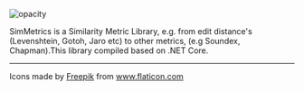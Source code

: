 ![opacity](https://user-images.githubusercontent.com/8418700/140907888-9ced967b-8ade-4bd5-ac1e-903b76c360ef.png)


SimMetrics is a Similarity Metric Library, e.g. from edit distance's (Levenshtein, Gotoh, Jaro etc) to other metrics, (e.g Soundex, Chapman).This library compiled based on .NET Core.


<hr/>
<div>Icons made by <a href="https://www.freepik.com" title="Freepik">Freepik</a> from <a href="https://www.flaticon.com/" title="Flaticon">www.flaticon.com</a></div>
